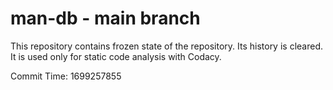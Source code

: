 # man-db - main branch

This repository contains frozen state of the repository.
Its history is cleared. It is used only for static code
analysis with Codacy.

Commit Time: 1699257855